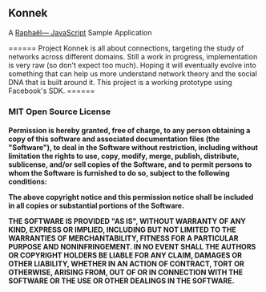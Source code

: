 <h2>Konnek</h2>
A <a href="http://raphaeljs.com/">Raphaël— JavaScript</a> Sample Application
<p/>
======
Project Konnek is all about connections, targeting the study of networks across different domains. Still a work in progress, implementation is very raw (so don't expect too much). Hoping it will eventually evolve into something that can help us more understand network theory and the social DNA that is built around it. This project is a working prototype using Facebook's SDK.
======
<p/>
<h3>MIT Open Source License</h3>
<h4><strong>
Permission is hereby granted, free of charge, to any person obtaining a copy of this software and associated documentation files (the "Software"), to deal in the Software without restriction, including without limitation the rights to use, copy, modify, merge, publish, distribute, sublicense, and/or sell copies of the Software, and to permit persons to whom the Software is furnished to do so, subject to the following conditions:
<p/>
The above copyright notice and this permission notice shall be included in all copies or substantial portions of the Software.
<p/>
THE SOFTWARE IS PROVIDED "AS IS", WITHOUT WARRANTY OF ANY KIND, EXPRESS OR IMPLIED, INCLUDING BUT NOT LIMITED TO THE WARRANTIES OF MERCHANTABILITY, FITNESS FOR A PARTICULAR PURPOSE AND NONINFRINGEMENT. IN NO EVENT SHALL THE AUTHORS OR COPYRIGHT HOLDERS BE LIABLE FOR ANY CLAIM, DAMAGES OR OTHER LIABILITY, WHETHER IN AN ACTION OF CONTRACT, TORT OR OTHERWISE, ARISING FROM, OUT OF OR IN CONNECTION WITH THE SOFTWARE OR THE USE OR OTHER DEALINGS IN THE SOFTWARE.</strong></h4>